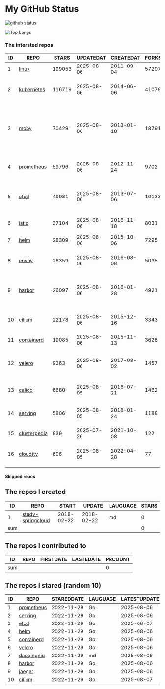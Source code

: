 # My GitHub Status

<img src="https://github-readme-stats-1.yihong0618.vercel.app/api?username=daoqingniu&show_icons=true&&&hide_title=true&count_private=true" alt="github status" />

![Top Langs](https://github-readme-stats-1.yihong0618.vercel.app/api/top-langs/?username=daoqingniu&layout=compact)

<!--START_SECTION:github_repos-->
### The intersted repos
| ID |                              REPO                               | STARS  | UPDATEDAT  | CREATEDAT  | FORKSCOUNT |                                                DESCRIPTIONS                                                |
|----|-----------------------------------------------------------------|--------|------------|------------|------------|------------------------------------------------------------------------------------------------------------|
|  1 | [linux](https://github.com/torvalds/linux)                      | 199053 | 2025-08-06 | 2011-09-04 |      57207 | Linux kernel source tree                                                                                   |
|  2 | [kubernetes](https://github.com/kubernetes/kubernetes)          | 116719 | 2025-08-06 | 2014-06-06 |      41079 | Production-Grade Container Scheduling and Management                                                       |
|  3 | [moby](https://github.com/moby/moby)                            |  70429 | 2025-08-06 | 2013-01-18 |      18791 | The Moby Project - a collaborative project for the container ecosystem to assemble container-based systems |
|  4 | [prometheus](https://github.com/prometheus/prometheus)          |  59796 | 2025-08-06 | 2012-11-24 |       9702 | The Prometheus monitoring system and time series database.                                                 |
|  5 | [etcd](https://github.com/etcd-io/etcd)                         |  49981 | 2025-08-06 | 2013-07-06 |      10133 | Distributed reliable key-value store for the most critical data of a distributed system                    |
|  6 | [istio](https://github.com/istio/istio)                         |  37104 | 2025-08-06 | 2016-11-18 |       8031 | Connect, secure, control, and observe services.                                                            |
|  7 | [helm](https://github.com/helm/helm)                            |  28309 | 2025-08-06 | 2015-10-06 |       7295 | The Kubernetes Package Manager                                                                             |
|  8 | [envoy](https://github.com/envoyproxy/envoy)                    |  26359 | 2025-08-06 | 2016-08-08 |       5035 | Cloud-native high-performance edge/middle/service proxy                                                    |
|  9 | [harbor](https://github.com/goharbor/harbor)                    |  26097 | 2025-08-06 | 2016-01-28 |       4921 | An open source trusted cloud native registry project that stores, signs, and scans content.                |
| 10 | [cilium](https://github.com/cilium/cilium)                      |  22178 | 2025-08-06 | 2015-12-16 |       3343 | eBPF-based Networking, Security, and Observability                                                         |
| 11 | [containerd](https://github.com/containerd/containerd)          |  19085 | 2025-08-06 | 2015-11-13 |       3628 | An open and reliable container runtime                                                                     |
| 12 | [velero](https://github.com/vmware-tanzu/velero)                |   9363 | 2025-08-06 | 2017-08-02 |       1457 | Backup and migrate Kubernetes applications and their persistent volumes                                    |
| 13 | [calico](https://github.com/projectcalico/calico)               |   6680 | 2025-08-05 | 2016-07-21 |       1462 | Cloud native networking and network security                                                               |
| 14 | [serving](https://github.com/knative/serving)                   |   5806 | 2025-08-05 | 2018-01-24 |       1188 | Kubernetes-based, scale-to-zero, request-driven compute                                                    |
| 15 | [clusterpedia](https://github.com/clusterpedia-io/clusterpedia) |    839 | 2025-07-26 | 2021-10-08 |        122 | The Encyclopedia of Kubernetes clusters                                                                    |
| 16 | [cloudtty](https://github.com/cloudtty/cloudtty)                |    606 | 2025-08-05 | 2022-04-28 |         77 | A Friendly Kubernetes CloudShell (Web Terminal) !                                                          |



#### Skipped repos
<!--END_SECTION:github_repos-->

<!--START_SECTION:my_github-->
## The repos I created
| ID  |                                 REPO                                 |   START    |   UPDATE   | LAUGUAGE | STARS |
|-----|----------------------------------------------------------------------|------------|------------|----------|-------|
|   1 | [study-springcloud](https://github.com/daoqingniu/study-springcloud) | 2018-02-22 | 2018-02-22 | md       |     0 |
| sum |                                                                      |            |            |          |     0 |

## The repos I contributed to
| ID  | REPO | FIRSTDATE | LASTEDATE | PRCOUNT |
|-----|------|-----------|-----------|---------|
| sum |      |           |           |       0 |

## The repos I stared (random 10)
| ID |                          REPO                          | STAREDDATE | LAUGUAGE | LATESTUPDATE |
|----|--------------------------------------------------------|------------|----------|--------------|
|  1 | [prometheus](https://github.com/prometheus/prometheus) | 2022-11-29 | Go       | 2025-08-06   |
|  2 | [serving](https://github.com/knative/serving)          | 2022-11-29 | Go       | 2025-08-06   |
|  3 | [etcd](https://github.com/etcd-io/etcd)                | 2022-11-29 | Go       | 2025-08-07   |
|  4 | [helm](https://github.com/helm/helm)                   | 2022-11-29 | Go       | 2025-08-06   |
|  5 | [containerd](https://github.com/containerd/containerd) | 2022-11-29 | Go       | 2025-08-06   |
|  6 | [velero](https://github.com/vmware-tanzu/velero)       | 2022-11-29 | Go       | 2025-08-06   |
|  7 | [daoqingniu](https://github.com/daoqingniu/daoqingniu) | 2022-11-29 | md       | 2025-08-06   |
|  8 | [harbor](https://github.com/goharbor/harbor)           | 2022-11-29 | Go       | 2025-08-06   |
|  9 | [jaeger](https://github.com/jaegertracing/jaeger)      | 2022-11-29 | Go       | 2025-08-06   |
| 10 | [cilium](https://github.com/cilium/cilium)             | 2022-11-29 | Go       | 2025-08-07   |

<!--END_SECTION:my_github-->
